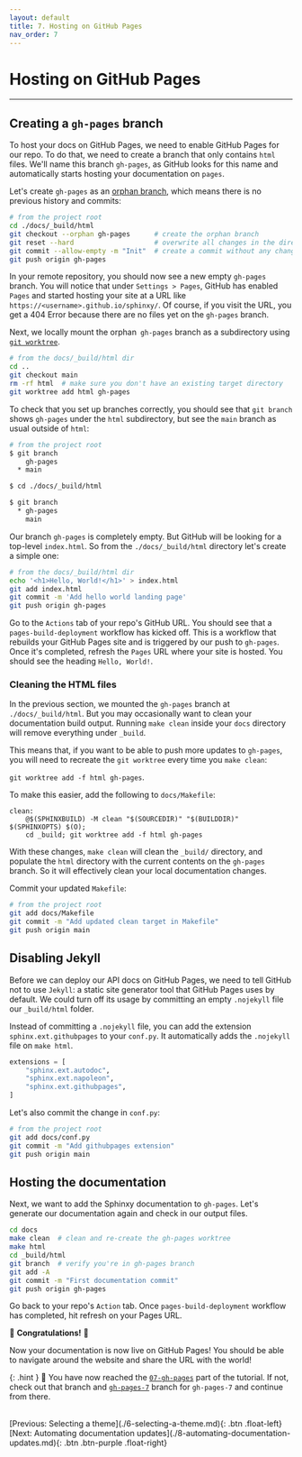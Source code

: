 ```yaml
---
layout: default
title: 7. Hosting on GitHub Pages
nav_order: 7
---
```


# Hosting on GitHub Pages

---

## Creating a `gh-pages` branch

To host your docs on GitHub Pages, we need to enable GitHub Pages for our repo. To do that, we need
to create a branch that only contains `html` files. We'll name this branch `gh-pages`, as GitHub
looks for this name and automatically starts hosting your documentation on `pages`.

Let's create `gh-pages` as an
[orphan branch](https://git-scm.com/docs/git-checkout#Documentation/git-checkout.txt---orphanltnew-branchgt),
which means there is no previous history and commits:

```sh
# from the project root
cd ./docs/_build/html
git checkout --orphan gh-pages      # create the orphan branch
git reset --hard                    # overwrite all changes in the directory
git commit --allow-empty -m "Init"  # create a commit without any changes
git push origin gh-pages
```

In your remote repository, you should now see a new empty `gh-pages` branch. You will notice that
under `Settings > Pages`, GitHub has enabled `Pages` and started hosting your site at a URL like
`https://<username>.github.io/sphinxy/`. Of course, if you visit the URL, you get a 404 Error
because there are no files yet on the `gh-pages` branch.

Next, we locally mount the orphan` gh-pages` branch as a subdirectory using
[`git worktree`](https://git-scm.com/docs/git-worktree).

```sh
# from the docs/_build/html dir
cd ..
git checkout main
rm -rf html  # make sure you don't have an existing target directory
git worktree add html gh-pages
```

To check that you set up branches correctly, you should see that `git branch` shows `gh-pages`
under the `html` subdirectory, but see the `main` branch as usual outside of `html`:

```sh
# from the project root
$ git branch
    gh-pages
  * main

$ cd ./docs/_build/html

$ git branch
  * gh-pages
    main
```

Our branch `gh-pages` is completely empty. But GitHub will be looking for a top-level `index.html`.
So from the `./docs/_build/html` directory let's create a simple one:

```sh
# from the docs/_build/html dir
echo '<h1>Hello, World!</h1>' > index.html
git add index.html
git commit -m 'Add hello world landing page'
git push origin gh-pages
```

Go to the `Actions` tab of your repo's GitHub URL. You should see that a `pages-build-deployment`
workflow has kicked off. This is a workflow that rebuilds your GitHub Pages site and is triggered
by our push to `gh-pages`. Once it's completed, refresh the `Pages` URL where your site is hosted.
You should see the heading `Hello, World!`.

### Cleaning the HTML files

In the previous section, we mounted the `gh-pages` branch at `./docs/_build/html`. But you may
occasionally want to clean your documentation build output. Running `make clean` inside your `docs`
directory will remove everything under `_build`.

This means that, if you want to be able to push more updates to `gh-pages`, you will need to
recreate the `git worktree` every time you `make clean`:

`git worktree add -f html gh-pages`.

To make this easier, add the following to `docs/Makefile`:

```make
clean:
	@$(SPHINXBUILD) -M clean "$(SOURCEDIR)" "$(BUILDDIR)" $(SPHINXOPTS) $(O);
	cd _build; git worktree add -f html gh-pages
```

With these changes, `make clean` will clean the `_build/` directory, and populate the `html`
directory with the current contents on the `gh-pages` branch. So it will effectively clean your
local documentation changes.

Commit your updated `Makefile`:

```sh
# from the project root
git add docs/Makefile
git commit -m "Add updated clean target in Makefile"
git push origin main
```

## Disabling Jekyll

Before we can deploy our API docs on GitHub Pages, we need to tell GitHub not to use `Jekyll`: a
static site generator tool that GitHub Pages uses by default. We could turn off its usage by
committing an empty `.nojekyll` file our `_build/html` folder.

Instead of committing a `.nojekyll` file, you can add the extension `sphinx.ext.githubpages` to
your `conf.py`. It automatically adds the `.nojekyll` file on `make html`.

```py
extensions = [
    "sphinx.ext.autodoc",
    "sphinx.ext.napoleon",
    "sphinx.ext.githubpages",
]
```

Let's also commit the change in `conf.py`:

```sh
# from the project root
git add docs/conf.py
git commit -m "Add githubpages extension"
git push origin main
```

## Hosting the documentation

Next, we want to add the Sphinxy documentation to `gh-pages`. Let's generate our documentation
again and check in our output files.

```sh
cd docs
make clean  # clean and re-create the gh-pages worktree
make html
cd _build/html
git branch  # verify you're in gh-pages branch
git add -A
git commit -m "First documentation commit"
git push origin gh-pages
```

Go back to your repo's `Action` tab. Once `pages-build-deployment` workflow has completed, hit
refresh on your Pages URL.

🎉 **Congratulations!** 🎉

Now your documentation is now live on GitHub Pages! You should be able to navigate around the
website and share the URL with the world!

{: .hint }
🙌 You have now reached the
[`07-gh-pages`](https://github.com/aelsayed95/sphinxy/tree/07-gh-pages) part of
the tutorial. If not, check out that branch and
[`gh-pages-7`](https://github.com/aelsayed95/sphinxy/tree/7-gh-pages) branch for `gh-pages-7` and
continue from there.

<br />
[Previous: Selecting a theme](./6-selecting-a-theme.md){: .btn .float-left}
[Next: Automating documentation updates](./8-automating-documentation-updates.md){: .btn .btn-purple .float-right}
<br />
